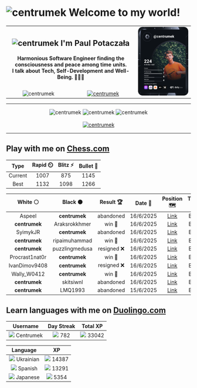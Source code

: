<h1>
  <img
    src="https://emojis.slackmojis.com/emojis/images/1531849430/4246/blob-sunglasses.gif"
    width="30"
    alt="centrumek"
  />
  Welcome to my world!
</h1>

<table>
  <tbody>
    <tr>
      <td align="center" width="70%" colspan="2">
        <h2>
          <img
            src="https://raw.githubusercontent.com/MartinHeinz/MartinHeinz/master/wave.gif"
            width="30px"
            alt="centrumek"
          />
          I'm Paul Potaczała
        </h2>
        <h4>
          Harmonious Software Engineer finding the consciousness and peace among time units.
          <br/>
          I talk about Tech, Self-Development and Well-Being. 🌿🧘🚀
        </h4>
      </td>
      <td width="30%" rowspan="2">
        <a href="https://app.daily.dev/centrumek">
          <img
            src="./devcard.svg"
            alt="centrumek"
          />
        </a>
      </td>
    </tr>
    <tr align="center">
      <td>
        <img
          src="https://komarev.com/ghpvc/?username=centrumek&label=visitors&color=0e75b6&style=flat"
          alt="centrumek"
        >
      </td>
      <td>
        <a href="https://stackoverflow.com/users/14496012/centrumek">
          <img
            src="https://stackoverflow.com/users/flair/14496012.png?theme=dark"
            alt="centrumek"
          >
        </a>
      </td>
    </tr>
  </tbody>
</table>

---
<div align="center">
  <img 
    src="https://github-readme-stats.vercel.app/api?username=centrumek&show_icons=true&count_private=true&theme=dark&hide_border=true&hide=issues,contribs&bg_color=00000000"
    alt="centrumek"
  />
  <img
    src="https://github-readme-stats.vercel.app/api/top-langs/?username=centrumek&layout=compact&hide_border=true&theme=dark&bg_color=00000000&langs_count=6&exclude_repo=air-statistic-app"
    alt="centrumek"
  />
  <img 
    src="https://github-readme-streak-stats.herokuapp.com?user=centrumek&theme=dark&hide_border=true&background=FFFFFF00"
    alt="centrumek"
  />
  <br/>
  <br/>
  <a href="https://www.buymeacoffee.com/centrumek">
    <img
      src="https://cdn.buymeacoffee.com/buttons/v2/default-orange.png"
      height="50"
      width="210"
      alt="centrumek"
    />
  </a>
</div>

---

## Play with me on [Chess.com](https://www.chess.com/member/centrumek)

<div align="center">
<!--START_SECTION:chessStats-->
<!-- Automatically generated with https://github.com/Balastrong/chess-stats-action -->

| Type | Rapid ⏲️ | Blitz ⚡ | Bullet 🔫 |
|:---:|:---:|:---:|:---:|
| Current | 1007 | 875 | 1145 |
| Best | 1132 | 1098 | 1266 |

| White ⚪ | Black ⚫ | Result 🏆 | Date 📅 | Position 🗺️ | Type 🕕 |
|:---:|:---:|:---:|:---:|:---:|:---:|
| Aspeel | **centrumek** | abandoned  | 16/6/2025 | <a href="http://www.ee.unb.ca/cgi-bin/tervo/fen.pl?select=rnb5/1p3p1p/3k1Q2/p7/4p3/4P3/PPP2PPP/2K2BNR b - - 0 15">Link</a> | Blitz |
| **centrumek** | Araksrokkhmer | win 🥇 | 16/6/2025 | <a href="http://www.ee.unb.ca/cgi-bin/tervo/fen.pl?select=r3k2r/1p2ppb1/p1n3p1/P1B4p/3P2P1/1P1B4/3NNKQP/q6R b kq - 1 21">Link</a> | Blitz |
| SyimykJR | **centrumek** | abandoned  | 16/6/2025 | <a href="http://www.ee.unb.ca/cgi-bin/tervo/fen.pl?select=8/p1p4p/6p1/3P4/2P3k1/6Q1/P2r1P1P/4R1K1 b - - 9 33">Link</a> | Blitz |
| **centrumek** | ripaimuhammad | win 🥇 | 16/6/2025 | <a href="http://www.ee.unb.ca/cgi-bin/tervo/fen.pl?select=r4bnr/1Q1k1p2/p1pp2qp/6p1/P3P3/2PPB1P1/1P5P/RN2K1NR b KQ - 0 14">Link</a> | Blitz |
| **centrumek** | puzzlingmedusa | resigned ❌ | 16/6/2025 | <a href="http://www.ee.unb.ca/cgi-bin/tervo/fen.pl?select=8/8/p1p1p3/P7/6k1/2P4p/7K/8 w - - 0 46">Link</a> | Blitz |
| Procrast1nat0r | **centrumek** | win 🥇 | 16/6/2025 | <a href="http://www.ee.unb.ca/cgi-bin/tervo/fen.pl?select=8/2b5/5p2/4kP2/B2Rp1pP/1K6/4p3/6B1 w - - 1 55">Link</a> | Blitz |
| IvanDimov9408 | **centrumek** | resigned ❌ | 16/6/2025 | <a href="http://www.ee.unb.ca/cgi-bin/tervo/fen.pl?select=3b4/2k2P1p/4K3/6P1/6nP/8/P7/8 b - - 0 45">Link</a> | Blitz |
| Wally_W0412 | **centrumek** | win 🥇 | 16/6/2025 | <a href="http://www.ee.unb.ca/cgi-bin/tervo/fen.pl?select=r2qkb1r/6p1/p2p1n1p/1pp1p3/4P2P/N1PP1N2/P1P2PP1/2KR3R b kq - 0 15">Link</a> | Blitz |
| **centrumek** | skitsiwnl | abandoned  | 16/6/2025 | <a href="http://www.ee.unb.ca/cgi-bin/tervo/fen.pl?select=r4qk1/ppp3bp/4p3/1b6/4NP2/4P3/PPPR4/2K5 w - - 0 23">Link</a> | Blitz |
| **centrumek** | LMQ1993 | abandoned  | 15/6/2025 | <a href="http://www.ee.unb.ca/cgi-bin/tervo/fen.pl?select=r1b1kb1r/pppp1ppp/6q1/4P3/2BQ2PP/4P3/PPn5/RNB1K1NR w KQkq - 0 11">Link</a> | Blitz |

<!--END_SECTION:chessStats-->
</div>

## Learn languages with me on [Duolingo.com](https://www.duolingo.com/profile/Centrumek)

<div align="center">
<!--START_SECTION:duolingoStats-->
<!-- Automatically generated with https://github.com/centrumek/duolingo-readme-stats-->

| Username | Day Streak | Total XP |
|:---:|:---:|:---:|
| <img src="https://raw.githubusercontent.com/centrumek/duolingo-readme-stats/main/assets/duolingo.png" height="12"> Centrumek | <img src="https://raw.githubusercontent.com/centrumek/duolingo-readme-stats/main/assets/streakinactive.svg" height="12"> 782 | <img src="https://raw.githubusercontent.com/centrumek/duolingo-readme-stats/main/assets/xp.svg" height="12"> 33042 | <img src="https://raw.githubusercontent.com/centrumek/duolingo-readme-stats/main/assets/xp.svg" height="12"> 0 |

| Language | XP |
|:---:|:---:|
| <img src="https://raw.githubusercontent.com/centrumek/duolingo-readme-stats/main/assets/langs/ukrainian.svg" height="12"> Ukrainian | <img src="https://raw.githubusercontent.com/centrumek/duolingo-readme-stats/main/assets/xp.svg" height="12"> 14387 |
| <img src="https://raw.githubusercontent.com/centrumek/duolingo-readme-stats/main/assets/langs/spanish.svg" height="12"> Spanish | <img src="https://raw.githubusercontent.com/centrumek/duolingo-readme-stats/main/assets/xp.svg" height="12"> 13291 |
| <img src="https://raw.githubusercontent.com/centrumek/duolingo-readme-stats/main/assets/langs/japanese.svg" height="12"> Japanese | <img src="https://raw.githubusercontent.com/centrumek/duolingo-readme-stats/main/assets/xp.svg" height="12"> 5354 |

<!--END_SECTION:duolingoStats-->
</div>
<!--
**centrumek/centrumek** is a ✨ _special_ ✨ repository because its `README.md` (this file) appears on your GitHub profile.

Here are some ideas to get you started:

- 🔭 I’m currently working on ...
- 🌱 I’m currently learning ...
- 👯 I’m looking to collaborate on ...
- 🤔 I’m looking for help with ...
- 💬 Ask me about ...
- 📫 How to reach me: ...
- 😄 Pronouns: ...
- ⚡ Fun fact: ...
-->
